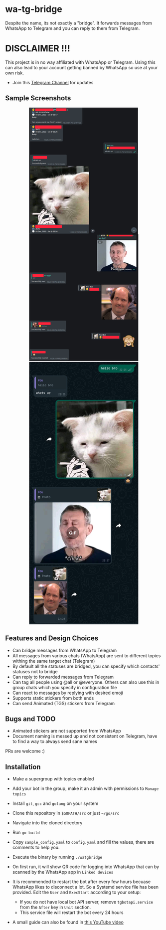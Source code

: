 # wa-tg-bridge

Despite the name, its not exactly a "bridge". It forwards messages from WhatsApp to Telegram and you can reply to them
from Telegram.


# DISCLAIMER !!!

This project is in no way affiliated with WhatsApp or Telegram. Using this can also lead to your account getting banned by WhatsApp so use at your own risk.

- Join this <a href="https://t.me/AkshettProjects">Telegram Channel</a> for updates

## Sample Screenshots

<p align="center">
  <img src="./assets/telegram_side_sample.png" width="350" alt="Telegram Side">
  <img src="./assets/whatsapp_side_sample.jpg" width="350" alt="WhatsApp Side">
</p>

## Features and Design Choices

- Can bridge messages from WhatsApp to Telegram
- All messages from various chats (WhatsApp) are sent to different topics withing the same target chat (Telegram)
- By default all the statuses are bridged, you can specify which contacts' statuses not to bridge
- Can reply to forwarded messages from Telegram
- Can tag all people using @all or @everyone. Others can also use this in group chats which you specify in configuration file
- Can react to messages by replying with desired emoji
- Supports static stickers from both ends
- Can send Animated (TGS) stickers from Telegram

## Bugs and TODO

- Animated stickers are not supported from WhatsApp
- Document naming is messed up and not consistent on Telegram, have to find a way to always send sane names

PRs are welcome :)


## Installation

- Make a supergroup with topics enabled
- Add your bot in the group, make it an admin with permissions to `Manage topics`
- Install `git`, `gcc` and `golang` on your system
- Clone this repository in `$GOPATH/src` or just `~/go/src`
- Navigate into the cloned directory
- Run `go build`
- Copy `sample_config.yaml` to `config.yaml` and fill the values, there are comments to help you.
- Execute the binary by running `./watgbridge`
- On first run, it will show QR code for logging into WhatsApp that can by scanned by the WhatsApp app in `Linked devices`
- It is recommended to restart the bot after every few hours becuase WhatsApp likes to disconnect a lot. So a Systemd service file has been provided. Edit the `User` and `ExecStart` according to your setup:
    - If you do not have local bot API server, remove `tgbotapi.service` from the `After` key in `Unit` section.
    - This service file will restart the bot every 24 hours


- A small guide can also be found in <a href="https://youtu.be/xc75XLoTmA4">this YouTube video</a>
